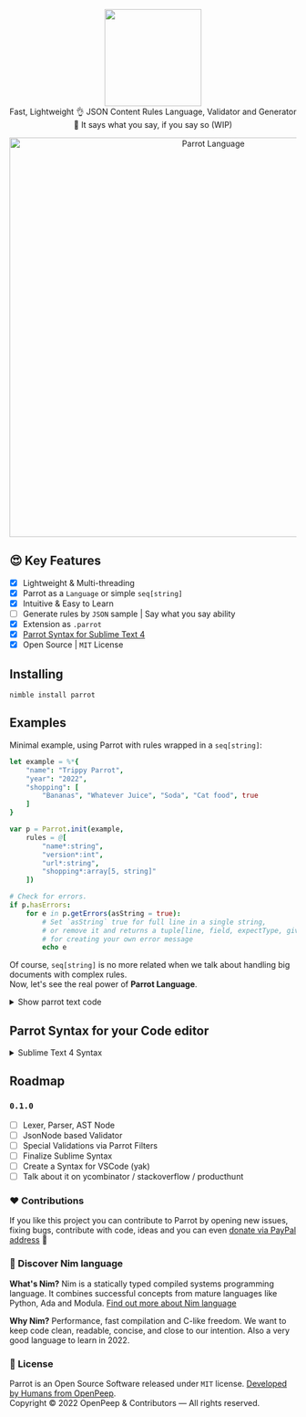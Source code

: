 <p align="center">
    <img src="https://raw.githubusercontent.com/openpeep/parrot/main/.github/parrot-logo.png" width="170px"><br>
    Fast, Lightweight 👌 JSON Content Rules Language, Validator and Generator<br>
    🦜 It says what you say, if you say so (WIP)
</p>

<p align="center">
    <img width="700px" alt="Parrot Language" src="https://raw.githubusercontent.com/openpeep/parrot/main/.github/sample.png">
</p>

## 😍 Key Features
- [x] Lightweight & Multi-threading
- [x] Parrot as a `Language` or simple `seq[string]`
- [x] Intuitive & Easy to Learn
- [ ] Generate rules by `JSON` sample | Say what you say ability
- [x] Extension as `.parrot`
- [x] [Parrot Syntax for Sublime Text 4](#parrot-syntax-for-your-code-editor)
- [x] Open Source | `MIT` License

## Installing
```
nimble install parrot
```

## Examples

Minimal example, using Parrot with rules wrapped in a `seq[string]`:

```nim
let example = %*{
    "name": "Trippy Parrot",
    "year": "2022",
    "shopping": [
        "Bananas", "Whatever Juice", "Soda", "Cat food", true
    ]
}

var p = Parrot.init(example,
    rules = @[
        "name*:string",
        "version*:int",
        "url*:string",
        "shopping*:array[5, string]"
    ])

# Check for errors.
if p.hasErrors:
    for e in p.getErrors(asString = true):
        # Set `asString` true for full line in a single string,
        # or remove it and returns a tuple[line, field, expectType, givenType, givenValue: string]
        # for creating your own error message
        echo e

```

Of course, `seq[string]` is no more related when we talk about handling big documents with complex rules.<br>
Now, let's see the real power of **Parrot Language**.

<details>
    <summary>Show parrot text code</summary>

```parrot
profile*: object
    name*: string
    age: int                                # optional
    website: url                            # optional, when filled it has to be a valid URL
    email_address*: email                   # required, validated as EMAIL
    ip_address: ip | 127.0.0.1              # optional, with a defaullt value
    user_currency: currency
    bank_account: iban
    misc: object
        letters: alphabetical
        numbers: numerical
        one_digit: digit
        hobby: uppercase

# Define your rules for friends. Which is a `required` array
# that can contain only objects, 100 maximum
#
# With Parrot abilities you can simply use same ^ pointer
# followed by a previously declared object and done. 
friends*: array[100, object]                # array of 100 objects, maximum
    ^profile                                # Dont Repeat Yourself

posts: array[object]
```

</details>

## Parrot Syntax for your Code editor

<details>
    <summary>Sublime Text 4 Syntax</summary>

```yaml
%YAML 1.2
---
# See http://www.sublimetext.com/docs/syntax.html
file_extensions:
  - parrot
scope: source.parrot
variables:
  ident: '[A-Za-z_][A-Za-z_0-9]*'
contexts:
  main:
    # Strings begin and end with quotes, and use backslashes as an escape
    # character
    - match: '"'
      scope: punctuation.definition.string.begin.parrot
      push: double_quoted_string

    # Comments begin with a '//' and finish at the end of the line
    - match: '#'
      scope: punctuation.definition.comment.parrot
      push: line_comment

    - match: '\|'
      scope: markup.bold keyword.operator.logical

    - match: '\*'
      scope: entity.name.tag

    # Keywords are if, else for and while.
    # Note that blackslashes don't need to be escaped within single quoted
    # strings in YAML. When using single quoted strings, only single quotes
    # need to be escaped: this is done by using two single quotes next to each
    # other.
    - match: '\b(array|bool|float|int|object|null|string)\b'
      scope: keyword.control.parrot

    # to document
    - match: '\b(ascii|base32|base58|base64|bic|btc|currency|date|ean|etherum|hash|hex|hexcolor|hsl)\b'
      scope: markup.italic support.constant

    - match: '\b(iban|isbn|isin|macaddress|magneturi|md5|)\b'
      scope: markup.italic support.constant

    # https://nim-lang.org/docs/strutils.html
    - match: '\b(alphabetical|numerical|digit|lowercase|uppercase|)\b'
      scope: markup.italic support.constant

    - match: '\b(url|email|phone|zipcode|ip)\b'
      scope: markup.italic support.constant

    # Numbers
    - match: '\b(-)?[0-9.]+\b'
      scope: constant.numeric.parrot

    - match: '\b{{ident}}\b'
      scope: punctuation.definition

  double_quoted_string:
    - meta_scope: string.quoted.double.parrot
    - match: '\\.'
      scope: constant.character.escape.parrot
    - match: '"'
      scope: punctuation.definition.string.end.parrot
      pop: true

  line_comment:
    - meta_scope: comment.line.parrot
    - match: $
      pop: true
```

</details>


## Roadmap

### `0.1.0`
- [ ] Lexer, Parser, AST Node 
- [ ] JsonNode based Validator
- [ ] Special Validations via Parrot Filters
- [ ] Finalize Sublime Syntax
- [ ] Create a Syntax for VSCode (yak)
- [ ] Talk about it on ycombinator / stackoverflow / producthunt

### ❤ Contributions
If you like this project you can contribute to Parrot by opening new issues, fixing bugs, contribute with code, ideas and you can even [donate via PayPal address](https://www.paypal.com/donate/?hosted_button_id=RJK3ZTDWPL55C) 🥰

### 👑 Discover Nim language
<strong>What's Nim?</strong> Nim is a statically typed compiled systems programming language. It combines successful concepts from mature languages like Python, Ada and Modula. [Find out more about Nim language](https://nim-lang.org/)

<strong>Why Nim?</strong> Performance, fast compilation and C-like freedom. We want to keep code clean, readable, concise, and close to our intention. Also a very good language to learn in 2022.

### 🎩 License
Parrot is an Open Source Software released under `MIT` license. [Developed by Humans from OpenPeep](https://github.com/openpeep).<br>
Copyright &copy; 2022 OpenPeep & Contributors &mdash; All rights reserved.
